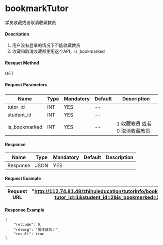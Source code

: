 # bookmarkTutor
学员收藏或者取消收藏教员

#### Description
1. 用户没有登录的情况下不能收藏教员
2. 收藏和取消收藏都使用这个API，is_bookmarked

#### Resquet Method
GET
#### Request Parameters

#####
| Name | Type | Mandatory | Default | Description |
| -- | -- | -- | -- | -- |
| tutor_id | INT | YES | -- |  |
| student_id | INT | YES | -- |  |
| is_bookmarked | INT | YES | -- | 1 收藏教员 或者 0 取消收藏教员 |




#### Response
| Name | Type | Mandatory | Default | Description |
| -- | -- | -- | -- | -- |
| Response | JSON | YES| |   |


#### Request Example

|Request URL | "http://112.74.81.48/zhihuieducation/tutorinfo/bookmarkTutor?tutor_id=1&student_id=2&is_bookmarked=1" |
| --| -- |


#### Response Example

```
{
    "retcode": 0,
    "retmsg": "操作成功！",
    "result": true
}
```







